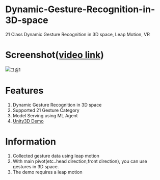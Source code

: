 # Dynamic-Gesture-Recognition-in-3D-space
21 Class Dynamic Gesture Recognition in 3D space, Leap Motion, VR

# Screenshot([video link](https://youtu.be/gDamQfYpSVw))
![그림1](https://user-images.githubusercontent.com/61224394/109798312-f211fd00-7c5d-11eb-9640-5a4070e0f7f5.png)

# Features
1. Dynamic Gesture Recognition in 3D space
2. Supported 21 Gesture Category 
3. Model Serving using ML Agent
4. [Unity3D Demo](https://github.com/jhcnode/Dynamic-Gesture-Recognition-in-3D-space/releases/download/1.0/Release.zip)

# Information 
1. Collected gesture data using leap motion
2. With main pivot(etc..head direction,front direction), you can use gestures in 3D space.
3. The demo requires a leap motion
